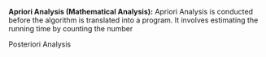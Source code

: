 **Apriori Analysis (Mathematical Analysis):** Apriori Analysis is conducted before the algorithm is translated into a program. It involves estimating the running time by counting the number 


Posteriori Analysis